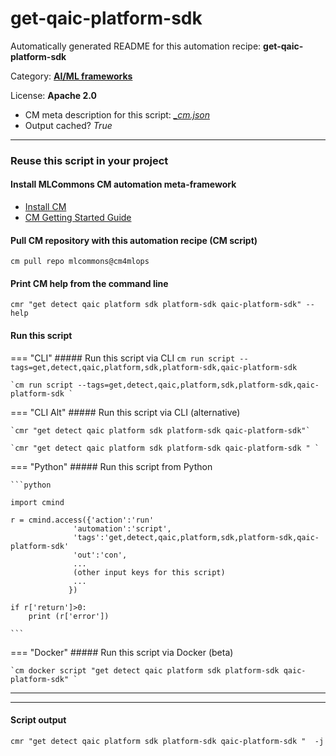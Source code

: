 # get-qaic-platform-sdk
Automatically generated README for this automation recipe: **get-qaic-platform-sdk**

Category: **[AI/ML frameworks](..)**

License: **Apache 2.0**


* CM meta description for this script: *[_cm.json](https://github.com/mlcommons/cm4mlops/tree/main/script/get-qaic-platform-sdk/_cm.json)*
* Output cached? *True*

---
### Reuse this script in your project

#### Install MLCommons CM automation meta-framework

* [Install CM](https://docs.mlcommons.org/ck/install)
* [CM Getting Started Guide](https://docs.mlcommons.org/ck/getting-started/)

#### Pull CM repository with this automation recipe (CM script)

```cm pull repo mlcommons@cm4mlops```

#### Print CM help from the command line

````cmr "get detect qaic platform sdk platform-sdk qaic-platform-sdk" --help````

#### Run this script

=== "CLI"
    ##### Run this script via CLI
    `cm run script --tags=get,detect,qaic,platform,sdk,platform-sdk,qaic-platform-sdk`

    `cm run script --tags=get,detect,qaic,platform,sdk,platform-sdk,qaic-platform-sdk `

=== "CLI Alt"
    ##### Run this script via CLI (alternative)

    `cmr "get detect qaic platform sdk platform-sdk qaic-platform-sdk"`

    `cmr "get detect qaic platform sdk platform-sdk qaic-platform-sdk " `


=== "Python"
    ##### Run this script from Python


    ```python

    import cmind

    r = cmind.access({'action':'run'
                  'automation':'script',
                  'tags':'get,detect,qaic,platform,sdk,platform-sdk,qaic-platform-sdk'
                  'out':'con',
                  ...
                  (other input keys for this script)
                  ...
                 })

    if r['return']>0:
        print (r['error'])

    ```


=== "Docker"
    ##### Run this script via Docker (beta)

    `cm docker script "get detect qaic platform sdk platform-sdk qaic-platform-sdk" `

___


___
#### Script output
`cmr "get detect qaic platform sdk platform-sdk qaic-platform-sdk "  -j`